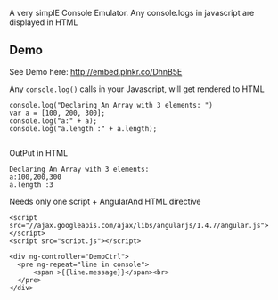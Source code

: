 A very simplE Console Emulator.
Any console.logs in javascript are displayed in HTML


Demo
----
See Demo here: http://embed.plnkr.co/DhnB5E

Any `console.log()` calls in your Javascript, will get rendered to HTML

```console.log("--------------------------------------")
console.log("Declaring An Array with 3 elements: ")
var a = [100, 200, 300];
console.log("a:" + a);
console.log("a.length :" + a.length);
    
```
OutPut in HTML
```-------------------------------------- 
Declaring An Array with 3 elements: 
a:100,200,300 
a.length :3 
```


Needs only one script + AngularAnd HTML directive   
```
<script src="//ajax.googleapis.com/ajax/libs/angularjs/1.4.7/angular.js"></script>
<script src="script.js"></script>
```


  ```
  <div ng-controller="DemoCtrl">
    <pre ng-repeat="line in console">
        <span >{{line.message}}</span><br>
    </pre>
  </div>
  ```


